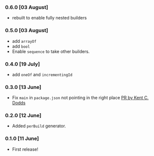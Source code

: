### 0.6.0 [03 August]

- rebuilt to enable fully nested builders

### 0.5.0 [03 August]

- add `arrayOf`
- add `bool`
- Enable `sequence` to take other builders.

### 0.4.0 [19 July]

- add `oneOf` and `incrementingId`

### 0.3.0 [13 June]

- Fix `main` in `package.json` not pointing in the right place [PR by Kent C. Dodds](https://github.com/jackfranklin/test-data-bot/pull/1)

### 0.2.0 [12 June]

- Added `perBuild` generator.

### 0.1.0 [11 June]

- First release!
